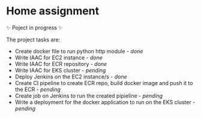 # Home assignment
✨ Poject in progress ✨

The project tasks are:
- Create docker file to run python http module - *done*
- Write IAAC for EC2 instance - *done*
- Write IAAC for ECR repository - *done*
- Write IAAC for EKS cluster - *pending*
- Deploy Jenkins on the EC2 instance/s - *done*
- Create CI pipeline to create ECR repo, build docker image and push it to the ECR - *pending*
- Create job on Jenkins to run the created pipieline - *pending*
- Write a deployment for the docker application to run on the EKS cluster - *pending*
